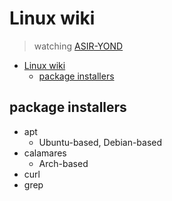 # Linux wiki

> watching [ASIR-YOND](https://github.com/pabloqpacin/BEYOND-ASIR/blob/main/YOND/linux_rookery/wiki-cheatsheet.md#neofetch)

- [Linux wiki](#linux-wiki)
  - [package installers](#package-installers)

## package installers 
- apt
    - Ubuntu-based, Debian-based
- calamares
    - Arch-based 
- curl
- grep
